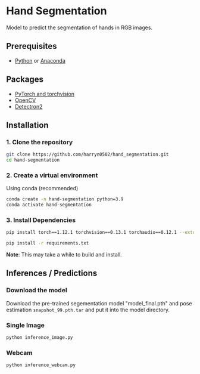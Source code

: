# Hand Segmentation
Model to predict the segmentation of hands in RGB images.

## Prerequisites
- [Python](https://www.python.org/) or [Anaconda](https://www.anaconda.com/)

## Packages

- [PyTorch and torchvision](https://pytorch.org/)
- [OpenCV](https://opencv.org/)
- [Detectron2](https://github.com/facebookresearch/detectron2)

## Installation

### 1. Clone the repository
```bash
git clone https://github.com/harryn0502/hand_segmentation.git
cd hand-segmentation
```

### 2. Create a virtual environment

Using conda (recommended)
```bash
conda create -n hand-segmentation python=3.9
conda activate hand-segmentation
```


### 3. Install Dependencies

```bash
pip install torch==1.12.1 torchvision==0.13.1 torchaudio==0.12.1 --extra-index-url https://download.pytorch.org/whl/cu116
```

```bash
pip install -r requirements.txt
```

**Note**: This may take a while to build and install.

## Inferences / Predictions

### Download the model

Download the pre-trained segementation model "model_final.pth" and pose estimation `snapshot_99.pth.tar` and put it into the model directory.

### Single Image
```bash
python inference_image.py
```

### Webcam
```bash
python inference_webcam.py
```